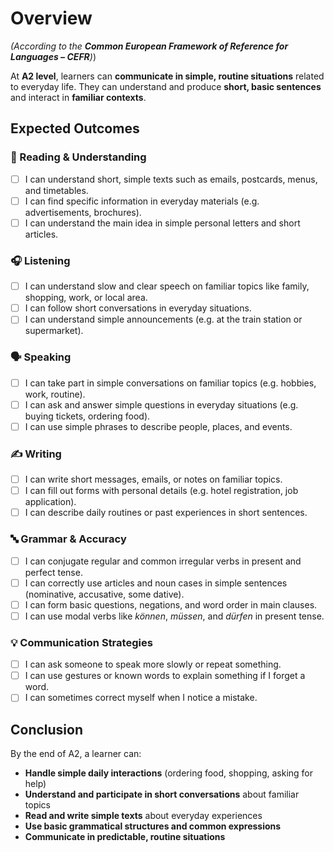 # Overview

*(According to the **Common European Framework of Reference for Languages – CEFR**)*)
  
At **A2 level**, learners can **communicate in simple, routine situations** related to everyday life. They can understand and produce **short, basic sentences** and interact in **familiar contexts**.  

## Expected Outcomes

### 📖 Reading & Understanding

- [ ] I can understand short, simple texts such as emails, postcards, menus, and timetables.
- [ ] I can find specific information in everyday materials (e.g. advertisements, brochures).
- [ ] I can understand the main idea in simple personal letters and short articles.

### 🎧 Listening

- [ ] I can understand slow and clear speech on familiar topics like family, shopping, work, or local area.
- [ ] I can follow short conversations in everyday situations.
- [ ] I can understand simple announcements (e.g. at the train station or supermarket).

### 🗣️ Speaking

- [ ] I can take part in simple conversations on familiar topics (e.g. hobbies, work, routine).
- [ ] I can ask and answer simple questions in everyday situations (e.g. buying tickets, ordering food).
- [ ] I can use simple phrases to describe people, places, and events.

### ✍️ Writing

- [ ] I can write short messages, emails, or notes on familiar topics.
- [ ] I can fill out forms with personal details (e.g. hotel registration, job application).
- [ ] I can describe daily routines or past experiences in short sentences.

### 🔤 Grammar & Accuracy

- [ ] I can conjugate regular and common irregular verbs in present and perfect tense.
- [ ] I can correctly use articles and noun cases in simple sentences (nominative, accusative, some dative).
- [ ] I can form basic questions, negations, and word order in main clauses.
- [ ] I can use modal verbs like *können*, *müssen*, and *dürfen* in present tense.

### 💡 Communication Strategies

- [ ] I can ask someone to speak more slowly or repeat something.
- [ ] I can use gestures or known words to explain something if I forget a word.
- [ ] I can sometimes correct myself when I notice a mistake.

## Conclusion

By the end of A2, a learner can:

- **Handle simple daily interactions** (ordering food, shopping, asking for help)  
- **Understand and participate in short conversations** about familiar topics  
- **Read and write simple texts** about everyday experiences  
- **Use basic grammatical structures and common expressions**  
- **Communicate in predictable, routine situations**  
